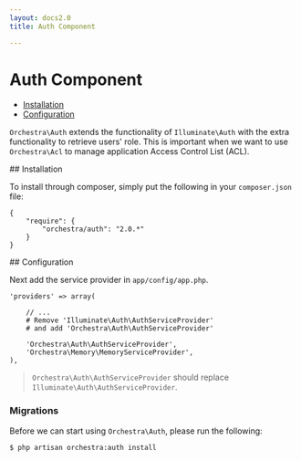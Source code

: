 ```yaml
---
layout: docs2.0
title: Auth Component

---
```


Auth Component
==============

* [Installation](#installation)
* [Configuration](#configuration)

<article id="introduction">

`Orchestra\Auth` extends the functionality of `Illuminate\Auth` with the extra functionality to retrieve users' role. This is important when we want to use `Orchestra\Acl` to manage application Access Control List (ACL).

</article>

<article id="installation">
## Installation

To install through composer, simply put the following in your `composer.json` file:

	{
		"require": {
			"orchestra/auth": "2.0.*"
		}
	}

</article>

<article id="configuration">
## Configuration

Next add the service provider in `app/config/app.php`.

	'providers' => array(
		
		// ...
		# Remove 'Illuminate\Auth\AuthServiceProvider' 
		# and add 'Orchestra\Auth\AuthServiceProvider'
		
		'Orchestra\Auth\AuthServiceProvider',
		'Orchestra\Memory\MemoryServiceProvider',
	),

> `Orchestra\Auth\AuthServiceProvider` should replace `Illuminate\Auth\AuthServiceProvider`.

<a id="migrate"></a>
### Migrations

Before we can start using `Orchestra\Auth`, please run the following:

	$ php artisan orchestra:auth install

</article>

